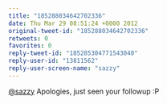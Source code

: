 ```yaml
---
title: "185288034642702336"
date: Thu Mar 29 08:51:24 +0000 2012
original-tweet-id: "185288034642702336"
retweets: 0
favorites: 0
reply-tweet-id: "185285304771543040"
reply-user-id: "13811562"
reply-user-screen-name: "sazzy"
---
```

<a href="https://twitter.com/sazzy">@sazzy</a> Apologies, just seen your followup :P
